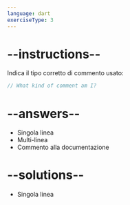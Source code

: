 ```yaml
---
language: dart
exerciseType: 3
---
```


# --instructions--

Indica il tipo corretto di commento usato:
```dart
// What kind of comment am I?
```

# --answers--

- Singola linea
- Multi-linea
- Commento alla documentazione

# --solutions--

- Singola linea
